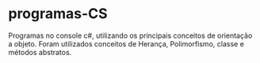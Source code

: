 # programas-CS
Programas no console c#, utilizando os principais conceitos de orientação a objeto.
Foram utilizados conceitos de Herança, Polimorfismo, classe e métodos abstratos.

